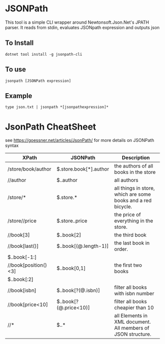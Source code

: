 ﻿

# JSONPath
This tool is a simple CLI wrapper around Newtonsoft.Json.Net's JPATH parser. It reads
from stdin, evaluates JSONpath expression and outputs json 

## To Install
```dotnet tool install -g jsonpath-cli```

## To use
```jsonpath [JSONPath expression]```

## Example
```type json.txt | jsonpath *[jsonpathexpression]*```

# JsonPath CheatSheet
see https://goessner.net/articles/JsonPath/ for more details on JSONPath syntax

| XPath                | JSONPath               | Description                                                  |
|----------------------|------------------------|--------------------------------------------------------------|
| /store/book/author   | $.store.book[*].author | the authors of all books in the store                        |
| //author             | $..author              | all authors                                                  |
| /store/*             | $.store.*              | all things in store, which are some books and a red bicycle. |
| /store//price        | $.store..price         | the price of everything in the store.                        |
| //book[3]            | $..book[2]             | the third book                                               |
| //book[last()]       | $..book[(@.length-1)]  | the last book in order.                                      |
| $..book[-1:]         |                        |                                                              |
| //book[position()<3] | $..book[0,1]           | the first two books                                          |
| $..book[:2]          |                        |                                                              |
| //book[isbn]         | $..book[?(@.isbn)]     | filter all books with isbn number                            |
| //book[price<10]     | $..book[?(@.price<10)] | filter all books cheapier than 10                            |
| //*                  | $..*                   | all Elements in XML document. All members of JSON structure. |
